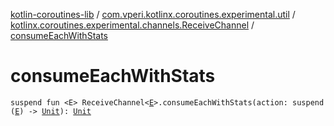 [kotlin-coroutines-lib](../../index.md) / [com.vperi.kotlinx.coroutines.experimental.util](../index.md) / [kotlinx.coroutines.experimental.channels.ReceiveChannel](index.md) / [consumeEachWithStats](./consume-each-with-stats.md)

# consumeEachWithStats

`suspend fun <E> ReceiveChannel<`[`E`](consume-each-with-stats.md#E)`>.consumeEachWithStats(action: suspend (`[`E`](consume-each-with-stats.md#E)`) -> `[`Unit`](https://kotlinlang.org/api/latest/jvm/stdlib/kotlin/-unit/index.html)`): `[`Unit`](https://kotlinlang.org/api/latest/jvm/stdlib/kotlin/-unit/index.html)